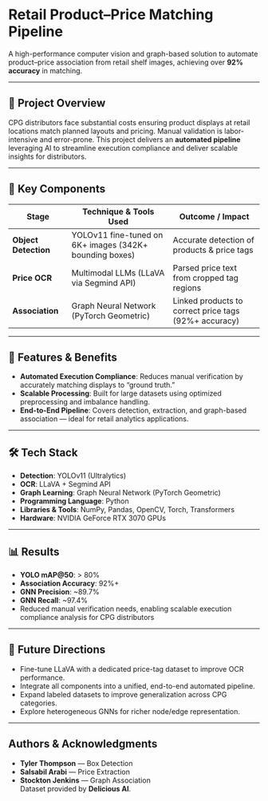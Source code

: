 # Retail Product–Price Matching Pipeline

A high-performance computer vision and graph-based solution to automate product–price association from retail shelf images, achieving over **92% accuracy** in matching.

---

## 📌 Project Overview

CPG distributors face substantial costs ensuring product displays at retail locations match planned layouts and pricing. Manual validation is labor-intensive and error-prone. This project delivers an **automated pipeline** leveraging AI to streamline execution compliance and deliver scalable insights for distributors.

---

## 🔹 Key Components

| Stage                  | Technique & Tools Used                           | Outcome / Impact                            |
|------------------------|---------------------------------------------------|----------------------------------------------|
| **Object Detection**   | YOLOv11 fine-tuned on 6K+ images (342K+ bounding boxes) | Accurate detection of products & price tags |
| **Price OCR**          | Multimodal LLMs (LLaVA via Segmind API)           | Parsed price text from cropped tag regions   |
| **Association**        | Graph Neural Network (PyTorch Geometric)          | Linked products to correct price tags (92%+ accuracy) |

---

## 🚀 Features & Benefits

- **Automated Execution Compliance**: Reduces manual verification by accurately matching displays to “ground truth.”
- **Scalable Processing**: Built for large datasets using optimized preprocessing and imbalance handling.
- **End-to-End Pipeline**: Covers detection, extraction, and graph-based association — ideal for retail analytics applications.

---

## 🛠 Tech Stack

- **Detection**: YOLOv11 (Ultralytics)
- **OCR**: LLaVA + Segmind API
- **Graph Learning**: Graph Neural Network (PyTorch Geometric)
- **Programming Language**: Python
- **Libraries & Tools**: NumPy, Pandas, OpenCV, Torch, Transformers
- **Hardware**: NVIDIA GeForce RTX 3070 GPUs

---

## 📊 Results

- **YOLO mAP@50**: > 80%
- **Association Accuracy**: 92%+
- **GNN Precision**: ~89.7%
- **GNN Recall**: ~97.4%
- Reduced manual verification needs, enabling scalable execution compliance analysis for CPG distributors

---

## 🔮 Future Directions

- Fine-tune LLaVA with a dedicated price-tag dataset to improve OCR performance.
- Integrate all components into a unified, end-to-end automated pipeline.
- Expand labeled datasets to improve generalization across CPG categories.
- Explore heterogeneous GNNs for richer node/edge representation.

---

##  Authors & Acknowledgments

- **Tyler Thompson** — Box Detection  
- **Salsabil Arabi** — Price Extraction  
- **Stockton Jenkins** — Graph Association  
Dataset provided by **Delicious AI**.
